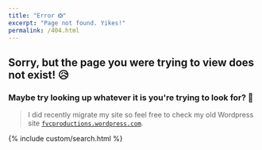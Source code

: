 ```yaml
---
title: "Error ❎"
excerpt: "Page not found. Yikes!"
permalink: /404.html
---
```


## Sorry, but the page you were trying to view does not exist! 😥️

### Maybe try looking up whatever it is you're trying to look for? 🔭️

> I did recently migrate my site so feel free to check my old Wordpress site <a href="https://fvcproductions.wordpress.com" target="_blank" rel="noopener" title="FVCproductions - Wordpress">`fvcproductions.wordpress.com`</a>.

{% include custom/search.html %}